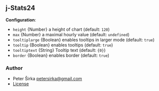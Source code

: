 ## j-Stats24

__Configuration__:

- `height` {Number} a height of chart (default: `120`)
- `max` {Number} a maximal hourly value (default: `undefined`)
- `tooltiplarge` {Boolean} enables tooltips in larger mode (default: `true`)
- `tooltip` {Boolean} enables tooltips (default: `true`)
- `tooltiptext` {String} Tooltip text (default: `{0}`)
- `border` {Boolean} enables border (default: `true`)

### Author

- Peter Širka <petersirka@gmail.com>
- [License](https://www.totaljs.com/license/)